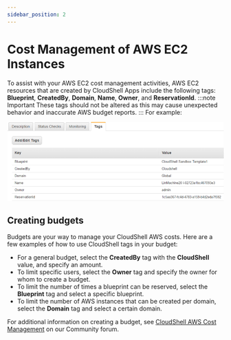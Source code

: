 ```yaml
---
sidebar_position: 2
---
```


# Cost Management of AWS EC2 Instances

To assist with your AWS EC2 cost management activities, AWS EC2 resources that are created by CloudShell Apps include the following tags: **Blueprint**, **CreatedBy**, **Domain**, **Name**, **Owner**, and **ReservationId**.
:::note Important
These tags should not be altered as this may cause unexpected behavior and inaccurate AWS budget reports.
:::
For example:

![](/Images/Admin-Guide/AWS-deployment-type/AWSTags.png)

## Creating budgets

Budgets are your way to manage your CloudShell AWS costs. Here are a few examples of how to use CloudShell tags in your budget:

- For a general budget, select the **CreatedBy** tag with the **CloudShell** value, and specify an amount.
- To limit specific users, select the **Owner** tag and specify the owner for whom to create a budget.
- To limit the number of times a blueprint can be reserved, select the **Blueprint** tag and select a specific blueprint.
- To limit the number of AWS instances that can be created per domain, select the **Domain** tag and select a certain domain.

For additional information on creating a budget, see [CloudShell AWS Cost Management](https://github.com/orgs/QualiSystems/discussions/289) on our Community forum.
